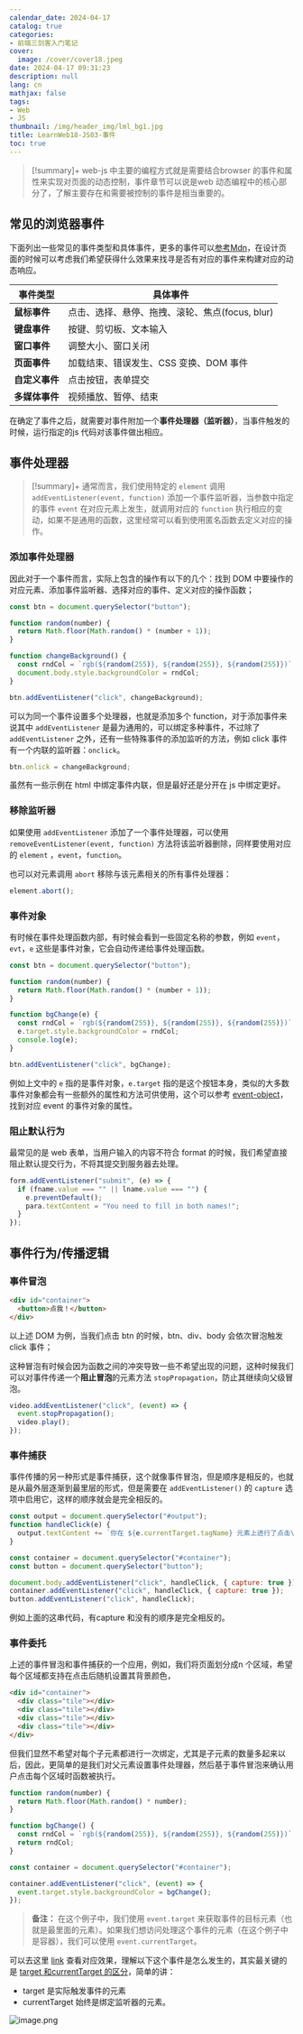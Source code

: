 ```yaml
---
calendar_date: 2024-04-17
catalog: true
categories:
- 前端三剑客入门笔记
cover:
  image: /cover/cover18.jpeg
date: 2024-04-17 09:31:23
description: null
lang: cn
mathjax: false
tags:
- Web
- JS
thumbnail: /img/header_img/lml_bg1.jpg
title: LearnWeb18-JS03-事件
toc: true
---
```


> [!summary]+
> web-js 中主要的编程方式就是需要结合browser 的事件和属性来实现对页面的动态控制，事件章节可以说是web 动态编程中的核心部分了，了解主要存在和需要被控制的事件是相当重要的。

## 常见的浏览器事件

下面列出一些常见的事件类型和具体事件，更多的事件可以[参考Mdn](https://developer.mozilla.org/zh-CN/docs/Web/Events)，在设计页面的时候可以考虑我们希望获得什么效果来找寻是否有对应的事件来构建对应的动态响应。

| 事件类型      | 具体事件                           |
| --------- | ------------------------------ |
| **鼠标事件**  | 点击、选择、悬停、拖拽、滚轮、焦点(focus, blur) |
| **键盘事件**  | 按键、剪切板、文本输入                    |
| **窗口事件**  | 调整大小、窗口关闭                      |
| **页面事件**  | 加载结束、错误发生、CSS 变换、DOM 事件        |
| **自定义事件** | 点击按钮，表单提交                      |
| **多媒体事件** | 视频播放、暂停、结束                     |

在确定了事件之后，就需要对事件附加一个**事件处理器（监听器）**，当事件触发的时候，运行指定的js 代码对该事件做出相应。

## 事件处理器 

> [!summary]+
> 通常而言，我们使用特定的 `element` 调用 `addEventListener(event, function)` 添加一个事件监听器，当参数中指定的事件 `event` 在对应元素上发生，就调用对应的 `function` 执行相应的变动，如果不是通用的函数，这里经常可以看到使用匿名函数去定义对应的操作。

### 添加事件处理器 

因此对于一个事件而言，实际上包含的操作有以下的几个：找到 DOM 中要操作的对应元素、添加事件监听器、选择对应的事件、定义对应的操作函数；

```js
const btn = document.querySelector("button");
```

```js
function random(number) {
  return Math.floor(Math.random() * (number + 1));
}

function changeBackground() {
  const rndCol = `rgb(${random(255)}, ${random(255)}, ${random(255)})`;
  document.body.style.backgroundColor = rndCol;
}
```

```js
btn.addEventListener("click", changeBackground);
```

可以为同一个事件设置多个处理器，也就是添加多个 function，对于添加事件来说其中 `addEventListener` 是最为通用的，可以绑定多种事件，不过除了 `addEventListener` 之外，还有一些特殊事件的添加监听的方法，例如 click 事件有一个内联的监听器：`onclick`。

```js
btn.onlick = changeBackground;
```

虽然有一些示例在 html 中绑定事件内联，但是最好还是分开在 js 中绑定更好。



### 移除监听器

如果使用 `addEventListener` 添加了一个事件处理器，可以使用 `removeEventListener(event, function)` 方法将该监听器删除，同样要使用对应的 `element` ，`event`，`function`。

也可以对元素调用 `abort` 移除与该元素相关的所有事件处理器：

```js
element.abort();
```

### 事件对象

有时候在事件处理函数内部，有时候会看到一些固定名称的参数，例如 `event`，`evt`，`e` 这些是事件对象，它会自动传递给事件处理函数。

```js
const btn = document.querySelector("button");

function random(number) {
  return Math.floor(Math.random() * (number + 1));
}

function bgChange(e) {
  const rndCol = `rgb(${random(255)}, ${random(255)}, ${random(255)})`;
  e.target.style.backgroundColor = rndCol;
  console.log(e);
}

btn.addEventListener("click", bgChange);
```

例如上文中的 `e` 指的是事件对象，`e.target` 指的是这个按钮本身，类似的大多数事件对象都会有一些额外的属性和方法可供使用，这个可以参考 [event-object](https://developer.mozilla.org/zh-CN/docs/Web/API/Event)，找到对应 event 的事件对象的属性。

### 阻止默认行为

最常见的是 web 表单，当用户输入的内容不符合 format 的时候，我们希望直接阻止默认提交行为，不将其提交到服务器去处理。

```js
form.addEventListener("submit", (e) => {
  if (fname.value === "" || lname.value === "") {
    e.preventDefault();
    para.textContent = "You need to fill in both names!";
  }
});
```

## 事件行为/传播逻辑

### 事件冒泡

```html
<div id="container">
  <button>点我！</button>
</div>
```

以上述 DOM 为例，当我们点击 btn 的时候，btn、div、body 会依次冒泡触发 click 事件；

这种冒泡有时候会因为函数之间的冲突导致一些不希望出现的问题，这种时候我们可以对事件传递一个**阻止冒泡**的元素方法 `stopPropagation`，防止其继续向父级冒泡。

```js
video.addEventListener("click", (event) => {
  event.stopPropagation();
  video.play();
});
```


### 事件捕获

事件传播的另一种形式是事件捕获，这个就像事件冒泡，但是顺序是相反的，也就是从最外层逐渐到最里层的形式，但是需要在 `addEventListener()` 的 `capture` 选项中启用它，这样的顺序就会是完全相反的。

```js
const output = document.querySelector("#output");
function handleClick(e) {
  output.textContent += `你在 ${e.currentTarget.tagName} 元素上进行了点击\n`;
}

const container = document.querySelector("#container");
const button = document.querySelector("button");

document.body.addEventListener("click", handleClick, { capture: true });
container.addEventListener("click", handleClick, { capture: true });
button.addEventListener("click", handleClick);

```

例如上面的这串代码，有capture 和没有的顺序是完全相反的。

### 事件委托

上述的事件冒泡和事件捕获的一个应用，例如，我们将页面划分成n 个区域，希望每个区域都支持在点击后随机设置其背景颜色，

```html
<div id="container">
  <div class="tile"></div>
  <div class="tile"></div>
  <div class="tile"></div>
  <div class="tile"></div>
</div>
```

但我们显然不希望对每个子元素都进行一次绑定，尤其是子元素的数量多起来以后，因此，更简单的是我们对父元素设置事件处理器，然后基于事件冒泡来确认用户点击每个区域时函数被执行。

```js
function random(number) {
  return Math.floor(Math.random() * number);
}

function bgChange() {
  const rndCol = `rgb(${random(255)}, ${random(255)}, ${random(255)})`;
  return rndCol;
}

const container = document.querySelector("#container");

container.addEventListener("click", (event) => {
  event.target.style.backgroundColor = bgChange();
});

```

> **备注：** 在这个例子中，我们使用 `event.target` 来获取事件的目标元素（也就是最里面的元素）。如果我们想访问处理这个事件的元素（在这个例子中是容器），我们可以使用 `event.currentTarget`。

可以去这里 [link](https://developer.mozilla.org/zh-CN/docs/Learn/JavaScript/Building_blocks/Events#%E4%BA%8B%E4%BB%B6%E5%AF%B9%E8%B1%A1) 查看对应效果，理解以下这个事件是怎么发生的，其实最关键的是 [target 和currentTarget 的区分](https://juejin.cn/post/6844903506399199246)，简单的讲：

- target 是实际触发事件的元素
- currentTarget 始终是绑定监听器的元素。

![image.png](https://picture-bed-001-1310572365.cos.ap-guangzhou.myqcloud.com/3070PC/20240425005404.png)